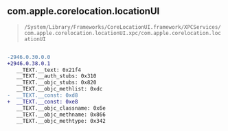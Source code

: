 ## com.apple.corelocation.locationUI

> `/System/Library/Frameworks/CoreLocationUI.framework/XPCServices/com.apple.corelocation.locationUI.xpc/com.apple.corelocation.locationUI`

```diff

-2946.0.30.0.0
+2946.0.38.0.1
   __TEXT.__text: 0x21f4
   __TEXT.__auth_stubs: 0x310
   __TEXT.__objc_stubs: 0x820
   __TEXT.__objc_methlist: 0xdc
-  __TEXT.__const: 0xd8
+  __TEXT.__const: 0xe8
   __TEXT.__objc_classname: 0x6e
   __TEXT.__objc_methname: 0x866
   __TEXT.__objc_methtype: 0x342

```
